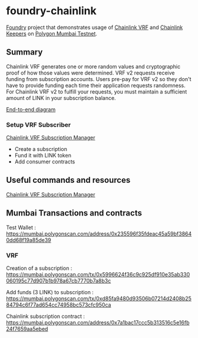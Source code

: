 # foundry-chainlink

[Foundry](https://book.getfoundry.sh/) project that demonstrates usage of [Chainlink VRF](https://docs.chain.link/docs/vrf/v2/introduction/) and [Chainlink Keepers](https://docs.chain.link/docs/chainlink-keepers/introduction/) on [Polygon Mumbai Testnet](https://docs.chain.link/docs/vrf/v2/supported-networks/#polygon-matic-mumbai-testnet).

## Summary

Chainlink VRF generates one or more random values and cryptographic proof of how those values were determined. 
VRF v2 requests receive funding from subscription accounts. Users pre-pay for VRF v2 so they don't have to provide funding each time their application requests randomness.
For Chainlink VRF v2 to fulfill your requests, you must maintain a sufficient amount of LINK in your subscription balance.

[End-to-end diagram](https://docs.chain.link/images/vrf/v2-subscription-e2e.webp)

### Setup VRF Subscriber 

[Chainlink VRF Subscription Manager](https://vrf.chain.link/)

- Create a subscription
- Fund it with LINK token
- Add consumer contracts

## Useful commands and resources

[Chainlink VRF Subscription Manager](https://vrf.chain.link/mumbai)

## Mumbai Transactions and contracts

Test Wallet :
https://mumbai.polygonscan.com/address/0x235596f35fdeac45a59bf38640dd68f19a85de39

### VRF

Creation of a subscription :
https://mumbai.polygonscan.com/tx/0x5996624f36c9c925df910e35ab330060195c77d907b1b978a67cb7770b7a8b3c

Add funds (3 LINK) to subscription :
https://mumbai.polygonscan.com/tx/0xd85fa9480d93506b07214d2408b2584794c6f77ad654cc74958bc573cfc950ca

Chainlink subscription contract :
https://mumbai.polygonscan.com/address/0x7a1bac17ccc5b313516c5e16fb24f7659aa5ebed